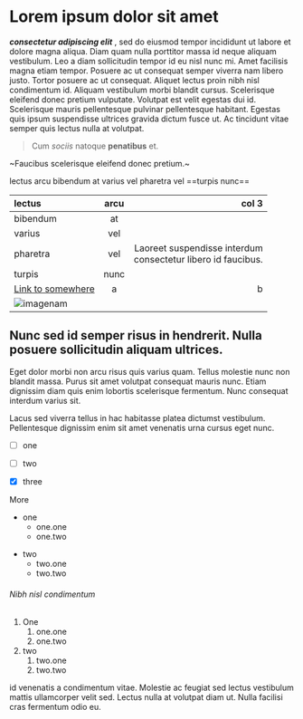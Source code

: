 # Lorem ipsum dolor sit amet

_**consectetur adipiscing elit**_ , sed do eiusmod tempor incididunt ut labore et dolore magna aliqua. Diam quam nulla porttitor massa id neque aliquam vestibulum. 
Leo a diam sollicitudin tempor id eu nisl nunc mi. Amet facilisis magna etiam tempor. Posuere ac ut consequat semper viverra nam libero justo. Tortor posuere ac ut consequat. Aliquet lectus proin nibh nisl condimentum id. Aliquam vestibulum morbi blandit cursus. Scelerisque eleifend donec pretium vulputate. Volutpat est velit egestas dui id. Scelerisque mauris pellentesque pulvinar pellentesque habitant. Egestas quis ipsum suspendisse ultrices gravida dictum fusce ut. Ac tincidunt vitae semper quis lectus nulla at volutpat.

> Cum *sociis* natoque **penatibus** et.

~Faucibus scelerisque eleifend donec pretium.~ 

lectus arcu bibendum at varius vel pharetra vel ==turpis nunc==

lectus | arcu | col 3
:---  | :---: | ---:
bibendum | at 
varius | vel 
pharetra | vel | Laoreet suspendisse interdum <br>consectetur libero id faucibus. 
turpis | nunc
[Link to somewhere](https://loremipsum.io/generator/?n=10&t=w) |  a | b
![imagenam](android.png)| |

## Nunc sed id semper risus in hendrerit. Nulla posuere sollicitudin aliquam ultrices. 

Eget dolor morbi non arcu risus quis varius quam. Tellus molestie nunc non blandit massa. Purus sit amet volutpat consequat mauris nunc. Etiam dignissim diam quis enim lobortis scelerisque fermentum. Nunc consequat interdum varius sit. 

Lacus sed viverra tellus in hac habitasse platea dictumst vestibulum. Pellentesque dignissim enim sit amet venenatis urna cursus eget nunc. 
* [ ] one
+ [ ] two 
- [x] three

More

+ one
   + one.one
   + one.two
* two
   * two.one
   * two.two


###### Nibh nisl condimentum 
1. One
   1. one.one
   2. one.two
2. two 
   1. two.one
   2. two.two
   
id venenatis a condimentum vitae. Molestie ac feugiat sed lectus vestibulum mattis ullamcorper velit sed. Lectus nulla at volutpat diam ut. Nulla facilisi cras fermentum odio eu.
